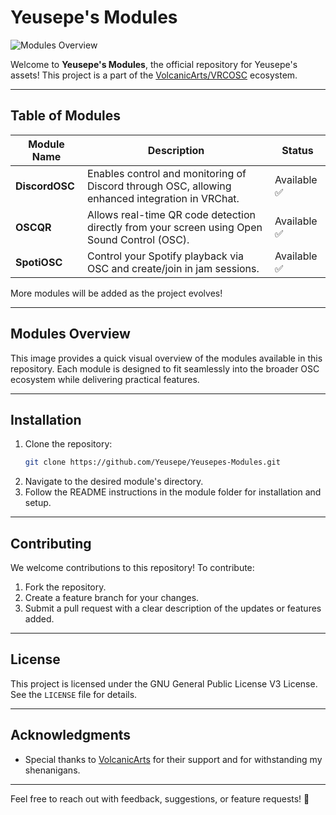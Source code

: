 # Yeusepe's Modules

![Modules Overview](https://raw.githubusercontent.com/Yeusepe/Yeusepes-Modules/main/Banner.gif)

Welcome to **Yeusepe's Modules**, the official repository for Yeusepe's assets! This project is a part of the [VolcanicArts/VRCOSC](https://github.com/VolcanicArts/VRCOSC) ecosystem.

---

## Table of Modules

| Module Name    | Description                                                                                     | Status      |
|----------------|-------------------------------------------------------------------------------------------------|-------------|
| **DiscordOSC** | Enables control and monitoring of Discord through OSC, allowing enhanced integration in VRChat. | Available ✅ |
| **OSCQR** | Allows real-time QR code detection directly from your screen using Open Sound Control (OSC). | Available ✅ |
| **SpotiOSC** | Control your Spotify playback via OSC and create/join in  jam sessions. | Available ✅ |

More modules will be added as the project evolves!

---

## Modules Overview

This image provides a quick visual overview of the modules available in this repository. Each module is designed to fit seamlessly into the broader OSC ecosystem while delivering practical features.

---

## Installation
1. Clone the repository:
   ```bash
   git clone https://github.com/Yeusepe/Yeusepes-Modules.git
   ```
2. Navigate to the desired module's directory.
3. Follow the README instructions in the module folder for installation and setup.

---

## Contributing
We welcome contributions to this repository! To contribute:
1. Fork the repository.
2. Create a feature branch for your changes.
3. Submit a pull request with a clear description of the updates or features added.

---

## License
This project is licensed under the GNU General Public License V3 License. See the `LICENSE` file for details.

---

## Acknowledgments
- Special thanks to [VolcanicArts](https://github.com/VolcanicArts) for their support and for withstanding my shenanigans.

---

Feel free to reach out with feedback, suggestions, or feature requests! 🚀


